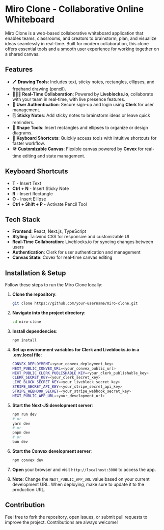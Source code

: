 # Miro Clone - Collaborative Online Whiteboard

Miro Clone is a web-based collaborative whiteboard application that enables teams, classrooms, and creators to brainstorm, plan, and visualize ideas seamlessly in real-time. Built for modern collaboration, this clone offers essential tools and a smooth user experience for working together on a shared canvas.

## Features

- 🖊️ **Drawing Tools**: Includes text, sticky notes, rectangles, ellipses, and freehand drawing (pencil).
- 🧑‍🤝‍🧑 **Real-Time Collaboration**: Powered by **Liveblocks.io**, collaborate with your team in real-time, with live presence features.
- 🔑 **User Authentication**: Secure sign-up and login using **Clerk** for user management.
- 🗒️ **Sticky Notes**: Add sticky notes to brainstorm ideas or leave quick reminders.
- 🎨 **Shape Tools**: Insert rectangles and ellipses to organize or design diagrams.
- 🔄 **Keyboard Shortcuts**: Quickly access tools with intuitive shortcuts for faster workflow.
- 🛠️ **Customizable Canvas**: Flexible canvas powered by **Covex** for real-time editing and state management.

## Keyboard Shortcuts

- **T** - Insert Text
- **Ctrl + N** - Insert Sticky Note
- **R** - Insert Rectangle
- **O** - Insert Ellipse
- **Ctrl + Shift + P** - Activate Pencil Tool

## Tech Stack

- **Frontend**: React, Next.js, TypeScript
- **Styling**: Tailwind CSS for responsive and customizable UI
- **Real-Time Collaboration**: Liveblocks.io for syncing changes between users
- **Authentication**: Clerk for user authentication and management
- **Canvas State**: Covex for real-time canvas editing

## Installation & Setup

Follow these steps to run the Miro Clone locally:

1. **Clone the repository**:
   ```bash
   git clone https://github.com/your-username/miro-clone.git
2. **Navigate into the project directory**:
   ```bash
   cd miro-clone
3. **Install dependencies**:
   ```bash
   npm install
4. **Set up environment variables for Clerk and Liveblocks.io in a .env.local file**:
   ```bash
   CONVEX_DEPLOYMENT=<your_convex_deployment_key>
   NEXT_PUBLIC_CONVEX_URL=<your_convex_public_url>
   NEXT_PUBLIC_CLERK_PUBLISHABLE_KEY=<your_clerk_publishable_key>
   CLERK_SECRET_KEY=<your_clerk_secret_key>
   LIVE_BLOCK_SECRET_KEY=<your_liveblock_secret_key>
   STRIPE_SECRET_API_KEY=<your_stripe_secret_api_key>
   STRIPE_WEBHOOK_SECRET=<your_stripe_webhook_secret_key>
   NEXT_PUBLIC_APP_URL=<your_development_url>
5. **Start the Next-JS development server**:
   ```bash
   npm run dev
   # or
   yarn dev
   # or
   pnpm dev
   # or
   bun dev
6. **Start the Convex development server**:
   ```bash
   npm convex dev
7. **Open** your browser and visit ```http://localhost:3000``` to access the app.  

8. **Note**: Change the `NEXT_PUBLIC_APP_URL` value based on your current development URL. When deploying, make sure to update it to the production URL.

## Contribution
Feel free to fork the repository, open issues, or submit pull requests to improve the project. Contributions are always welcome!